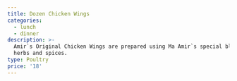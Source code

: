 ```yaml
---
title: Dozen Chicken Wings
categories:
  - lunch
  - dinner
description: >-
  Amir`s Original Chicken Wings are prepared using Ma Amir`s special blend of 13
  herbs and spices.
type: Poultry
price: '18'
---
```


